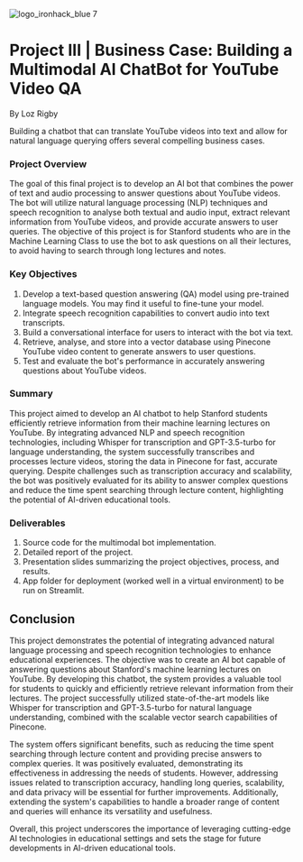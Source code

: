 ![logo_ironhack_blue 7](https://user-images.githubusercontent.com/23629340/40541063-a07a0a8a-601a-11e8-91b5-2f13e4e6b441.png)

# Project III | Business Case: Building a Multimodal AI ChatBot for YouTube Video QA

By Loz Rigby 

Building a chatbot that can translate YouTube videos into text and allow for natural language querying offers several compelling business cases.


### Project Overview

The goal of this final project is to develop an AI bot that combines the power of text and audio processing to answer questions about YouTube videos. The bot will utilize natural language processing (NLP) techniques and speech recognition to analyse both textual and audio input, extract relevant information from YouTube videos, and provide accurate answers to user queries.
The objective of this project is for Stanford students who are in the Machine Learning Class to use the bot to ask questions on all their lectures, to avoid having to search through long lectures and notes. 


### Key Objectives

1.	Develop a text-based question answering (QA) model using pre-trained language models. You may find it useful to fine-tune your model.
2.	Integrate speech recognition capabilities to convert audio into text transcripts.
3.	Build a conversational interface for users to interact with the bot via text.
4.	Retrieve, analyse, and store into a vector database using Pinecone YouTube video content to generate answers to user questions.
5.	Test and evaluate the bot's performance in accurately answering questions about YouTube videos.


### Summary

This project aimed to develop an AI chatbot to help Stanford students efficiently retrieve information from their machine learning lectures on YouTube. By integrating advanced NLP and speech recognition technologies, including Whisper for transcription and GPT-3.5-turbo for language understanding, the system successfully transcribes and processes lecture videos, storing the data in Pinecone for fast, accurate querying. Despite challenges such as transcription accuracy and scalability, the bot was positively evaluated for its ability to answer complex questions and reduce the time spent searching through lecture content, highlighting the potential of AI-driven educational tools.



### Deliverables

1. Source code for the multimodal bot implementation.
2. Detailed report of the project.
3. Presentation slides summarizing the project objectives, process, and results.
4. App folder for deployment (worked well in a virtual environment) to be run on Streamlit.


## Conclusion

This project demonstrates the potential of integrating advanced natural language processing and speech recognition technologies to enhance educational experiences. The objective was to create an AI bot capable of answering questions about Stanford's machine learning lectures on YouTube. By developing this chatbot, the system provides a valuable tool for students to quickly and efficiently retrieve relevant information from their lectures. The project successfully utilized state-of-the-art models like Whisper for transcription and GPT-3.5-turbo for natural language understanding, combined with the scalable vector search capabilities of Pinecone.

The system offers significant benefits, such as reducing the time spent searching through lecture content and providing precise answers to complex queries. It was positively evaluated, demonstrating its effectiveness in addressing the needs of students. However, addressing issues related to transcription accuracy, handling long queries, scalability, and data privacy will be essential for further improvements. Additionally, extending the system's capabilities to handle a broader range of content and queries will enhance its versatility and usefulness.

Overall, this project underscores the importance of leveraging cutting-edge AI technologies in educational settings and sets the stage for future developments in AI-driven educational tools.
